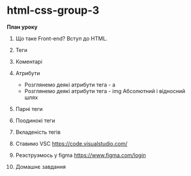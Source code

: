 # html-css-group-3

**План уроку**
1. Що таке Front-end? Вступ до HTML.
2. Теги
3. Коментарі
4. Атрибути
   - Розглянемо деякі атрибути тега - a
   - Розглянемо деякі атрибути тега - img
    Абсолютний і відносний шлях

5. Парні теги
6. Поодинокі теги
7.  Вкладеність тегів
8.  Ставимо VSC https://code.visualstudio.com/
9.  Реэструэмось у figma https://www.figma.com/login
10. Домашнє завдання
    
  
